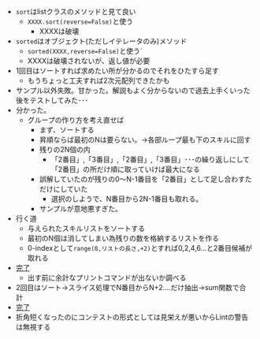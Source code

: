 * `sort`はlistクラスのメソッドと見て良い
    * `XXXX.sort(reverse=False)`と使う
        * XXXXは破壊
* `sorted`はオブジェクト(ただしイテレータのみ)メソッド
    * `sorted(XXXX,reverse=False)`と使う`
    * XXXXは破壊されないが、返し値が必要
* 1回目はソートすれば求めたい所が分かるのでそれをひたすら足す
    * もうちょっと工夫すれば2次元配列できたかも
* サンプル以外失敗。甘かった。解説もよく分からないので過去上手くいった後をテストしてみた･･･
* 分かった。
    * グループの作り方を考え直せば
        * まず、ソートする
        * 昇順ならば最初のNは要らない。→各部ループ最も下のスキルに回す
        * 残りの2N個の内
            * 「2番目」,「3番目」,「2番目」,「3番目」･･･の繰り返しにして
            「2番目」の所だけ順に取っていけば最大になる
        * 誤解していたのが残りの0～N-1番目を「2番目」として足し合わすただけにしていた
            * 選択のしようで、N番目から2N-1番目も取れる。
        * サンプルが意地悪すぎた。
* 行く道
    * 与えられたスキルリストをソートする
    * 最初のN個は消してしまい為残りの数を格納するリストを作る
    * 0-indexとして`range(0,リストの長さ,+2)`とすれば0,2,4,6...と2番目候補が取れる
* [完了](https://atcoder.jp/contests/agc012/submissions/12916798)
    * 出す前に余計なプリントコマンドが出ないか調べる
* 2回目はソート→スライス処理でN番目からN+2....だけ抽出→sum関数で合計
* [完了](https://atcoder.jp/contests/agc012/submissions/13121303)
* 折角短くなったのにコンテストの形式としては見栄えが悪いからLintの警告は無視する